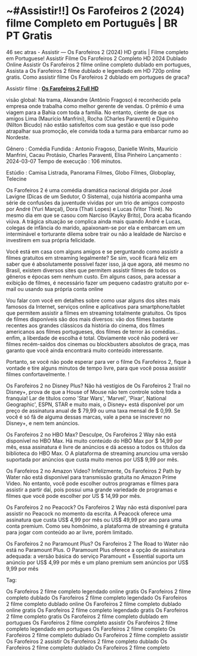 # ~#Assistir!!] Os Farofeiros 2 (2024) filme Completo em Português | BR PT Gratis

46 sec atras - Assistir — Os Farofeiros 2 (2024) HD gratis | Filme completo em Portuguese! Assistir Filme Os Farofeiros 2 Completo HD 2024 Dublado Online Assistir Os Farofeiros 2 filme online completo dublado em portugues, Assista a Os Farofeiros 2 filme dublado e legendado em HD 720p online gratis. Como assistir filme Os Farofeiros 2 dublado em portugues de graca?

Assistir filme : **[Os Farofeiros 2 Full HD](https://cinematix.download/pt/movie/1136897)**


visão global:
Na trama, Alexandre (Antônio Fragoso) é reconhecido pela empresa onde trabalha como melhor gerente de vendas. O prêmio é uma viagem para a Bahia com toda a família. No entanto, ciente de que os amigos Lima (Maurício Manfrini), Rocha (Charles Paraventi) e Diguinho (Nilton Bicudo) não estão satisfeitos com sua gestão e que isso pode atrapalhar sua promoção, ele convida toda a turma para embarcar rumo ao Nordeste.

Gênero      : Comédia
Fundida      : Antonio Fragoso, Danielle Winits, Maurício Manfrini, Cacau Protásio, Charles Paraventi, Elisa Pinheiro
Lançamento    : 2024-03-07
Tempo de execução : 106 minutos.

Estúdio : Camisa Listrada, Panorama Filmes, Globo Filmes, Globoplay, Telecine 

Os Farofeiros 2 é uma comédia dramática nacional dirigida por José Lavigne (Dicas de um Sedutor, O Sistema), cuja história acompanha uma série de confusões da juventude vividas por um trio de amigos composto por André (Yuri Marçal), Dora (Thati Lopes) e Lucas (Vitor Thiré). No mesmo dia em que se casou com Narciso (Kayky Brito), Dora acaba ficando viúva. A trágica situação se complica ainda mais quando André e Lucas, colegas de infância do marido, apaixonam-se por ela e embarcam em um interminável e torturante dilema sobre trair ou não a lealdade de Narciso e investirem em sua própria felicidade.

Você está em casa com alguns amigos e se perguntando como assistir a filmes gratuitos em streaming legalmente? Se sim, você ficará feliz em saber que é absolutamente possível fazer isso, já que agora, até mesmo no Brasil, existem diversos sites que permitem assistir filmes de todos os gêneros e épocas sem nenhum custo. Em alguns casos, para acessar a exibição de filmes, é necessário fazer um pequeno cadastro gratuito por e-mail ou usando sua própria conta online

Vou falar com você em detalhes sobre como usar alguns dos sites mais famosos da Internet, serviços online e aplicativos para smartphone/tablet que permitem assistir a filmes em streaming totalmente gratuitos. Os tipos de filmes disponíveis são dos mais diversos: vão dos filmes bastante recentes aos grandes clássicos da história do cinema, dos filmes americanos aos filmes portugueses, dos filmes de terror às comédias... enfim, a liberdade de escolha é total. Obviamente você não poderá ver filmes recém-saídos dos cinemas ou blockbusters absolutos de graça, mas garanto que você ainda encontrará muito conteúdo interessante.

Portanto, se você não pode esperar para ver o filme Os Farofeiros 2, fique à vontade e tire alguns minutos de tempo livre, para que você possa assistir filmes confortavelmente. !

Os Farofeiros 2 no Disney Plus? Não há vestígios de Os Farofeiros 2 Trail no Disney+, prova de que a House of Mouse não tem controle sobre toda a franquia! Lar de títulos como 'Star Wars', 'Marvel', 'Pixar', National Geographic', ESPN, STAR e muito mais, o Disney+ está disponível por um preço de assinatura anual de $ 79,99 ou uma taxa mensal de $ 0,99. Se você é só fã de alguma dessas marcas, vale a pena se inscrever no Disney+, e nem tem anúncios.

Os Farofeiros 2 no HBO Max? Desculpe, Os Farofeiros 2 Way não está disponível no HBO Max. Há muito conteúdo do HBO Max por $ 14,99 por mês, essa assinatura é livre de anúncios e dá acesso a todos os títulos da biblioteca do HBO Max. O A plataforma de streaming anunciou uma versão suportada por anúncios que custa muito menos por US$ 9,99 por mês.

Os Farofeiros 2 no Amazon Video? Infelizmente, Os Farofeiros 2 Path by Water não está disponível para transmissão gratuita no Amazon Prime Video. No entanto, você pode escolher outros programas e filmes para assistir a partir daí, pois possui uma grande variedade de programas e filmes que você pode escolher por US $ 14,99 por mês.

Os Farofeiros 2 no Peacock? Os Farofeiros 2 Way não está disponível para assistir no Peacock no momento da escrita. A Peacock oferece uma assinatura que custa US$ 4,99 por mês ou US$ 49,99 por ano para uma conta premium. Como seu homônimo, a plataforma de streaming é gratuita para jogar com conteúdo ao ar livre, porém limitado.

Os Farofeiros 2 no Paramount Plus? Os Farofeiros 2 The Road to Water não está no Paramount Plus. O Paramount Plus oferece a opção de assinatura adequada: a versão básica do serviço Paramount + Essential suporta um anúncio por US$ 4,99 por mês e um plano premium sem anúncios por US$ 9,99 por mês

Tag:

Os Farofeiros 2 filme completo legendado online gratis
Os Farofeiros 2 filme completo dublado
Os Farofeiros 2 filme completo legendado
Os Farofeiros 2 filme completo dublado online
Os Farofeiros 2 filme completo dublado online gratis
Os Farofeiros 2 filme completo legendado gratis
Os Farofeiros 2 filme completo gratis
Os Farofeiros 2 filme completo dublado em portugues
Os Farofeiros 2 filme completo assistir
Os Farofeiros 2 filme completo legendado em portugues
Os Farofeiros 2 filme completo
Os Farofeiros 2 filme completo dublado
Os Farofeiros 2 filme completo
assistir Os Farofeiros 2
assistir Os Farofeiros 2 filme completo dublado
Os Farofeiros 2 filme completo dublado
Os Farofeiros 2 filme completo

